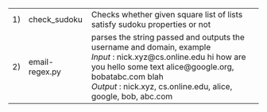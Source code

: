 <table>
	<tr>
		<td>
			1)
		</td>
		<td>
			check_sudoku
		</td>
		<td>
			Checks whether given square list of lists satisfy sudoku properties or not
		</td>
	</tr>
		<tr>
		<td>
			2)
		</td>
		<td>
			email-regex.py
		</td>
		<td>
			parses the string passed and outputs the username and domain, example <br><em>Input</em> : nick.xyz@cs.online.edu hi how are you hello some text alice@google.org, bobatabc.com blah <br><em>Output</em> :  nick.xyz, cs.online.edu, alice, google, bob, abc.com
		</td>
	</tr>
</table>